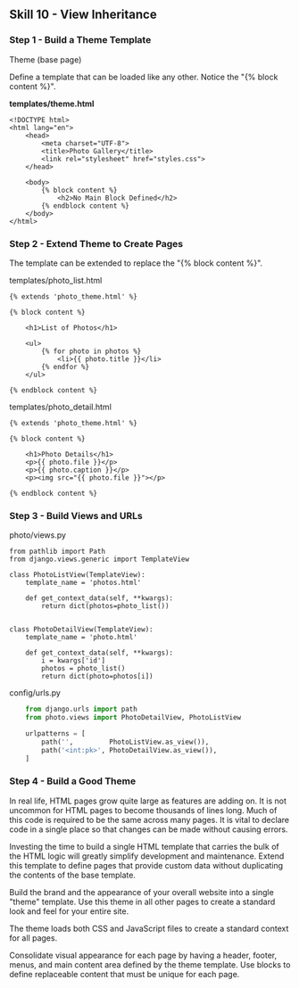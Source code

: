 ## Skill 10 - View Inheritance



### Step 1 - Build a Theme Template

Theme (base page)

Define a template that can be loaded like any other. Notice the "{% block content %}".

**templates/theme.html**

    <!DOCTYPE html>
    <html lang="en">
        <head>
            <meta charset="UTF-8">
            <title>Photo Gallery</title>
            <link rel="stylesheet" href="styles.css">
        </head>
        
        <body>
            {% block content %}
                <h2>No Main Block Defined</h2>
            {% endblock content %}
        </body>
    </html>



### Step 2 - Extend Theme to Create Pages

The template can be extended to replace the "{% block content %}".

templates/photo_list.html

    {% extends 'photo_theme.html' %}
    
    {% block content %}

        <h1>List of Photos</h1>
        
        <ul>
            {% for photo in photos %}
                <li>{{ photo.title }}</li>
            {% endfor %}
        </ul>
        
    {% endblock content %}


templates/photo_detail.html

    {% extends 'photo_theme.html' %}
    
    {% block content %}

        <h1>Photo Details</h1>
        <p>{{ photo.file }}</p>
        <p>{{ photo.caption }}</p>
        <p><img src="{{ photo.file }}"></p>
        
    {% endblock content %}

    

### Step 3 - Build Views and URLs

photo/views.py

    from pathlib import Path
    from django.views.generic import TemplateView

    class PhotoListView(TemplateView):
        template_name = 'photos.html'

        def get_context_data(self, **kwargs):
            return dict(photos=photo_list())


    class PhotoDetailView(TemplateView):
        template_name = 'photo.html'

        def get_context_data(self, **kwargs):
            i = kwargs['id']
            photos = photo_list()
            return dict(photo=photos[i])


config/urls.py

```python
    from django.urls import path
    from photo.views import PhotoDetailView, PhotoListView

    urlpatterns = [
        path('',         PhotoListView.as_view()),
        path('<int:pk>', PhotoDetailView.as_view()),
    ]
```


### Step 4 - Build a Good Theme

In real life, HTML pages grow quite large as features are adding on. It is 
not uncommon for HTML pages to become thousands of lines long. Much of this
code is required to be the same across many pages. It is vital to declare
code in a single place so that changes can be made without causing errors.

Investing the time to build a single HTML template that carries the bulk of the 
HTML logic will greatly simplify development and maintenance. Extend this template 
to define pages that provide custom data
without duplicating the contents of the base template.

Build the brand and the appearance of your overall website into a single 
"theme" template. Use this theme in all other pages to create a standard
look and feel for your entire site.


The theme loads both CSS and JavaScript files to create a standard context
for all pages.

Consolidate visual appearance for each page by having a header, footer, menus, 
and main content area defined by the theme template.
Use blocks to define replaceable content that must be unique for each page.

